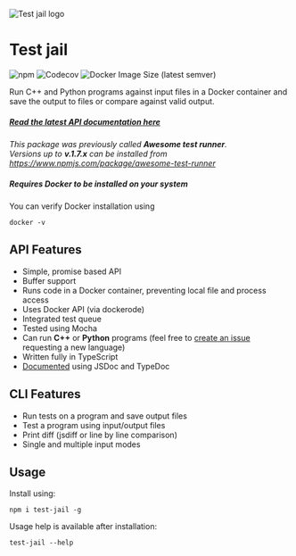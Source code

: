 ![Test jail logo](https://github.com/dominik-korsa/test-jail/raw/master/.github/images/header.png)

# Test jail
![npm](https://img.shields.io/npm/v/test-jail?style=flat-square)
![Codecov](https://img.shields.io/codecov/c/github/dominik-korsa/test-jail?style=flat-square&token=QIRETKDW7L)
![Docker Image Size (latest semver)](https://img.shields.io/docker/image-size/dominikkorsa/runner?label=docker%20image%20size&style=flat-square)

Run C++ and Python programs against input files in a Docker container and save the output to files or compare against valid output.

##### [Read the latest API documentation here](https://dominik-korsa.github.io/test-jail)

*This package was previously called **Awesome test runner**.*\
*Versions up to **v.1.7.x** can be installed from https://www.npmjs.com/package/awesome-test-runner*

##### Requires Docker to be installed on your system
You can verify Docker installation using
```shell script
docker -v
```

## API Features
- Simple, promise based API
- Buffer support
- Runs code in a Docker container, preventing local file and process access
- Uses Docker API (via dockerode)
- Integrated test queue
- Tested using Mocha
- Can run **C++** or **Python** programs (feel free to [create an issue](https://github.com/dominik-korsa/test-jail/issues/new) requesting a new language)
- Written fully in TypeScript
- [Documented](https://dominik-korsa.github.io/test-jail) using JSDoc and TypeDoc

## CLI Features
- Run tests on a program and save output files
- Test a program using input/output files
- Print diff (jsdiff or line by line comparison)
- Single and multiple input modes

## Usage
Install using:
```shell script
npm i test-jail -g
```
Usage help is available after installation:
```shell script
test-jail --help
```
